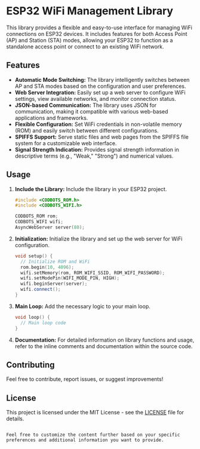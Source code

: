 # ESP32 WiFi Management Library

This library provides a flexible and easy-to-use interface for managing WiFi connections on ESP32 devices. It includes features for both Access Point (AP) and Station (STA) modes, allowing your ESP32 to function as a standalone access point or connect to an existing WiFi network.

## Features

- **Automatic Mode Switching:** The library intelligently switches between AP and STA modes based on the configuration and user preferences.
- **Web Server Integration:** Easily set up a web server to configure WiFi settings, view available networks, and monitor connection status.
- **JSON-based Communication:** The library uses JSON for communication, making it compatible with various web-based applications and frameworks.
- **Flexible Configuration:** Set WiFi credentials in non-volatile memory (ROM) and easily switch between different configurations.
- **SPIFFS Support:** Serve static files and web pages from the SPIFFS file system for a customizable web interface.
- **Signal Strength Indication:** Provides signal strength information in descriptive terms (e.g., "Weak," "Strong") and numerical values.

## Usage

1. **Include the Library:**
   Include the library in your ESP32 project.

   ```cpp
   #include <CODBOTS_ROM.h>
   #include <CODBOTS_WIFI.h>

   CODBOTS_ROM rom;
   CODBOTS_WIFI wifi;
   AsyncWebServer server(80);
   ```

2. **Initialization:**
   Initialize the library and set up the web server for WiFi configuration.

   ```cpp
   void setup() {
     // Initialize ROM and WiFi
     rom.begin(10, 4096);
     wifi.setMemory(rom, ROM_WIFI_SSID, ROM_WIFI_PASSWORD);
     wifi.setModePin(WIFI_MODE_PIN, HIGH);
     wifi.beginServer(server);
     wifi.connect();
   }
   ```

3. **Main Loop:**
   Add the necessary logic to your main loop.

   ```cpp
   void loop() {
     // Main loop code
   }
   ```

4. **Documentation:**
   For detailed information on library functions and usage, refer to the inline comments and documentation within the source code.

## Contributing

Feel free to contribute, report issues, or suggest improvements!

## License

This project is licensed under the MIT License - see the [LICENSE](LICENSE) file for details.
```

Feel free to customize the content further based on your specific preferences and additional information you want to provide.